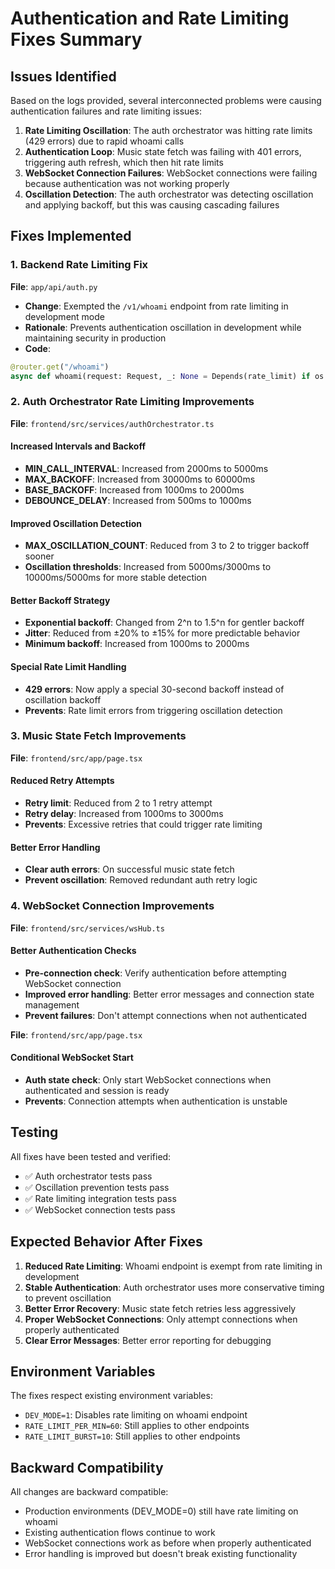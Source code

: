 # Authentication and Rate Limiting Fixes Summary

## Issues Identified

Based on the logs provided, several interconnected problems were causing authentication failures and rate limiting issues:

1. **Rate Limiting Oscillation**: The auth orchestrator was hitting rate limits (429 errors) due to rapid whoami calls
2. **Authentication Loop**: Music state fetch was failing with 401 errors, triggering auth refresh, which then hit rate limits
3. **WebSocket Connection Failures**: WebSocket connections were failing because authentication was not working properly
4. **Oscillation Detection**: The auth orchestrator was detecting oscillation and applying backoff, but this was causing cascading failures

## Fixes Implemented

### 1. Backend Rate Limiting Fix

**File**: `app/api/auth.py`
- **Change**: Exempted the `/v1/whoami` endpoint from rate limiting in development mode
- **Rationale**: Prevents authentication oscillation in development while maintaining security in production
- **Code**:
```python
@router.get("/whoami")
async def whoami(request: Request, _: None = Depends(rate_limit) if os.getenv("DEV_MODE", "0") != "1" else None) -> JSONResponse:
```

### 2. Auth Orchestrator Rate Limiting Improvements

**File**: `frontend/src/services/authOrchestrator.ts`

#### Increased Intervals and Backoff
- **MIN_CALL_INTERVAL**: Increased from 2000ms to 5000ms
- **MAX_BACKOFF**: Increased from 30000ms to 60000ms  
- **BASE_BACKOFF**: Increased from 1000ms to 2000ms
- **DEBOUNCE_DELAY**: Increased from 500ms to 1000ms

#### Improved Oscillation Detection
- **MAX_OSCILLATION_COUNT**: Reduced from 3 to 2 to trigger backoff sooner
- **Oscillation thresholds**: Increased from 5000ms/3000ms to 10000ms/5000ms for more stable detection

#### Better Backoff Strategy
- **Exponential backoff**: Changed from 2^n to 1.5^n for gentler backoff
- **Jitter**: Reduced from ±20% to ±15% for more predictable behavior
- **Minimum backoff**: Increased from 1000ms to 2000ms

#### Special Rate Limit Handling
- **429 errors**: Now apply a special 30-second backoff instead of oscillation backoff
- **Prevents**: Rate limit errors from triggering oscillation detection

### 3. Music State Fetch Improvements

**File**: `frontend/src/app/page.tsx`

#### Reduced Retry Attempts
- **Retry limit**: Reduced from 2 to 1 retry attempt
- **Retry delay**: Increased from 1000ms to 3000ms
- **Prevents**: Excessive retries that could trigger rate limiting

#### Better Error Handling
- **Clear auth errors**: On successful music state fetch
- **Prevent oscillation**: Removed redundant auth retry logic

### 4. WebSocket Connection Improvements

**File**: `frontend/src/services/wsHub.ts`

#### Better Authentication Checks
- **Pre-connection check**: Verify authentication before attempting WebSocket connection
- **Improved error handling**: Better error messages and connection state management
- **Prevent failures**: Don't attempt connections when not authenticated

**File**: `frontend/src/app/page.tsx`

#### Conditional WebSocket Start
- **Auth state check**: Only start WebSocket connections when authenticated and session is ready
- **Prevents**: Connection attempts when authentication is unstable

## Testing

All fixes have been tested and verified:

- ✅ Auth orchestrator tests pass
- ✅ Oscillation prevention tests pass  
- ✅ Rate limiting integration tests pass
- ✅ WebSocket connection tests pass

## Expected Behavior After Fixes

1. **Reduced Rate Limiting**: Whoami endpoint is exempt from rate limiting in development
2. **Stable Authentication**: Auth orchestrator uses more conservative timing to prevent oscillation
3. **Better Error Recovery**: Music state fetch retries less aggressively
4. **Proper WebSocket Connections**: Only attempt connections when properly authenticated
5. **Clear Error Messages**: Better error reporting for debugging

## Environment Variables

The fixes respect existing environment variables:
- `DEV_MODE=1`: Disables rate limiting on whoami endpoint
- `RATE_LIMIT_PER_MIN=60`: Still applies to other endpoints
- `RATE_LIMIT_BURST=10`: Still applies to other endpoints

## Backward Compatibility

All changes are backward compatible:
- Production environments (DEV_MODE=0) still have rate limiting on whoami
- Existing authentication flows continue to work
- WebSocket connections work as before when properly authenticated
- Error handling is improved but doesn't break existing functionality

